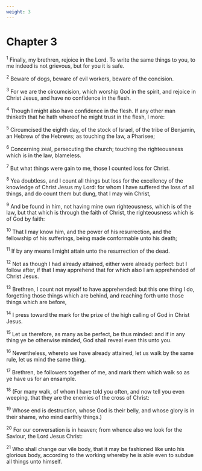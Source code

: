 ```yaml
---
weight: 3
---
```


# Chapter 3

<sup>1</sup> Finally, my brethren, rejoice in the Lord. To write the same things to you, to me indeed is not grievous, but for you it is safe. 

<sup>2</sup> Beware of dogs, beware of evil workers, beware of the concision. 

<sup>3</sup> For we are the circumcision, which worship God in the spirit, and rejoice in Christ Jesus, and have no confidence in the flesh. 

<sup>4</sup> Though I might also have confidence in the flesh. If any other man thinketh that he hath whereof he might trust in the flesh, I more: 

<sup>5</sup> Circumcised the eighth day, of the stock of Israel, of the tribe of Benjamin, an Hebrew of the Hebrews; as touching the law, a Pharisee; 

<sup>6</sup> Concerning zeal, persecuting the church; touching the righteousness which is in the law, blameless. 

<sup>7</sup> But what things were gain to me, those I counted loss for Christ. 

<sup>8</sup> Yea doubtless, and I count all things but loss for the excellency of the knowledge of Christ Jesus my Lord: for whom I have suffered the loss of all things, and do count them but dung, that I may win Christ, 

<sup>9</sup> And be found in him, not having mine own righteousness, which is of the law, but that which is through the faith of Christ, the righteousness which is of God by faith: 

<sup>10</sup> That I may know him, and the power of his resurrection, and the fellowship of his sufferings, being made conformable unto his death; 

<sup>11</sup> If by any means I might attain unto the resurrection of the dead. 

<sup>12</sup> Not as though I had already attained, either were already perfect: but I follow after, if that I may apprehend that for which also I am apprehended of Christ Jesus. 

<sup>13</sup> Brethren, I count not myself to have apprehended: but this one thing I do, forgetting those things which are behind, and reaching forth unto those things which are before, 

<sup>14</sup> I press toward the mark for the prize of the high calling of God in Christ Jesus. 

<sup>15</sup> Let us therefore, as many as be perfect, be thus minded: and if in any thing ye be otherwise minded, God shall reveal even this unto you. 

<sup>16</sup> Nevertheless, whereto we have already attained, let us walk by the same rule, let us mind the same thing. 

<sup>17</sup> Brethren, be followers together of me, and mark them which walk so as ye have us for an ensample. 

<sup>18</sup> (For many walk, of whom I have told you often, and now tell you even weeping, that they are the enemies of the cross of Christ: 

<sup>19</sup> Whose end is destruction, whose God is their belly, and whose glory is in their shame, who mind earthly things.) 

<sup>20</sup> For our conversation is in heaven; from whence also we look for the Saviour, the Lord Jesus Christ: 

<sup>21</sup> Who shall change our vile body, that it may be fashioned like unto his glorious body, according to the working whereby he is able even to subdue all things unto himself. 


